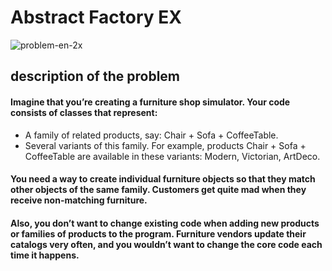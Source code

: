 # Abstract Factory EX

![problem-en-2x](https://github.com/eagledev-am/Design-Pattern/assets/84116267/e04a0119-6a4c-45aa-a7b0-073ff6b954eb)

## description of the problem 
#### Imagine that you’re creating a furniture shop simulator. Your code consists of classes that represent:

- A family of related products, say: Chair + Sofa + CoffeeTable.
- Several variants of this family. For example, products Chair + Sofa + CoffeeTable are available in these variants: Modern, Victorian, ArtDeco.

#### You need a way to create individual furniture objects so that they match other objects of the same family. Customers get quite mad when they receive non-matching furniture.
#### Also, you don’t want to change existing code when adding new products or families of products to the program. Furniture vendors update their catalogs very often, and you wouldn’t want to change the core code each time it happens.
